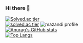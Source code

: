### Hi there 👋
[![Solved.ac tier](http://mazassumnida.wtf/api/mini/generate_badge?boj=jshk1205)](https://solved.ac/jshk1205)<br>
[![solved.ac tier](http://mazassumnida.wtf/api/v2/generate_badge?boj=jshk1205)](https://solved.ac/jshk1205)
![mazandi profile](http://mazandi.herokuapp.com/api?handle=jshk1205&theme=dark)<br>
[![Anurag's GitHub stats](https://github-readme-stats.vercel.app/api?username=jshk1205&show_icons=true&theme=tokyonight)](https://github.com/jshk1205/github-readme-stats)<br>
[![Top Langs](https://github-readme-stats.vercel.app/api/top-langs/?username=jshk1205&layout=compact)](https://github.com/jshk1205/github-readme-stats)
